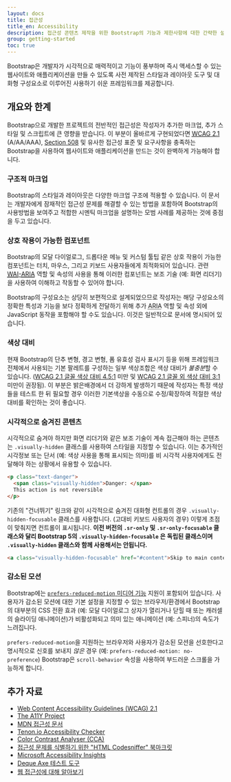```yaml
---
layout: docs
title: 접근성
title_en: Accessibility
description: 접근성 콘텐츠 제작을 위한 Bootstrap의 기능과 제한사항에 대한 간략한 설명입니다.
group: getting-started
toc: true
---
```


Bootstrap은 개발자가 시각적으로 매력적이고 기능이 풍부하며 즉시 액세스할 수 있는 웹사이트와 애플리케이션을 만들 수 있도록 사전 제작된 스타일과 레이아웃 도구 및 대화형 구성요소로 이루어진 사용하기 쉬운 프레임워크를 제공합니다.

## 개요와 한계

Bootstrap으로 개발한 프로젝트의 전반적인 접근성은 작성자가 추가한 마크업, 추가 스타일 및 스크립트에 큰 영향을 받습니다. 이 부분이 올바르게 구현되었다면 [<abbr title="Web Content Accessibility Guidelines">WCAG</abbr> 2.1](https://www.w3.org/TR/WCAG/) (A/AA/AAA), [Section 508](https://www.section508.gov/) 및 유사한 접근성 표준 및 요구사항을 충족하는 Bootstrap을 사용하여 웹사이트와 애플리케이션을 만드는 것이 완벽하게 가능해야 합니다.

### 구조적 마크업

Bootstrap의 스타일과 레이아웃은 다양한 마크업 구조에 적용할 수 있습니다. 이 문서는 개발자에게 잠재적인 접근성 문제를 해결할 수 있는 방법을 포함하여 Bootstrap의 사용방법을 보여주고 적합한 시멘틱 마크업을 설명하는 모범 사례를 제공하는 것에 중점을 두고 있습니다.

### 상호 작용이 가능한 컴포넌트

Bootstrap의 모달 다이얼로그, 드롭다운 메뉴 및 커스텀 툴팁 같은 상호 작용이 가능한 컴포넌트는 터치, 마우스, 그리고 키보드 사용자들에게 최적화되어 있습니다. 관련 [<abbr title="Web Accessibility Initiative">WAI</abbr>-<abbr title="Accessible Rich Internet Applications">ARIA</abbr>](https://www.w3.org/WAI/standards-guidelines/aria/) 역할 및 속성의 사용을 통해 이러한 컴포넌트는 보조 기술 (예: 화면 리더기)을 사용하여 이해하고 작동할 수 있어야 합니다.

Bootstrap의 구성요소는 상당히 보편적으로 설계되었으므로 작성자는 해당 구성요소의 정확한 특성과 기능을 보다 정확하게 전달하기 위해 추가 <abbr title="Accessible Rich Internet Applications">ARIA</abbr> 역할 및 속성 외에 JavaScript 동작을 포함해야 할 수도 있습니다. 이것은 일반적으로 문서에 명시되어 있습니다.

### 색상 대비

현재 Bootstrap의 단추 변형, 경고 변형, 폼 유효성 검사 표시기 등을 위해 프레임워크 전체에서 사용되는 기본 팔레트를 구성하는 일부 색상조합은 색상 대비가 *불충분*할 수 있습니다. ([WCAG 2.1 글꼴 색상 대비 4.5:1](https://www.w3.org/TR/WCAG21/#contrast-minimum) 미만 및 [WCAG 2.1 글꼴 외 색상 대비 3:1](https://www.w3.org/TR/WCAG21/#non-text-contrast) 미만이 권장됨). 이 부분은 밝은배경에서 더 강하게 발생하기 때문에 작성자는 특정 색상들을 테스트 한 뒤 필요할 경우 이러한 기본색상을 수동으로 수정/확장하여 적절한 색상 대비를 확인하는 것이 좋습니다.

### 시각적으로 숨겨진 콘텐츠

시각적으로 숨겨야 하지만 화면 리더기와 같은 보조 기술이 계속 접근해야 하는 콘텐츠는 `.visually-hidden` 클래스를 사용하여 스타일을 지정할 수 있습니다. 이는 추가적인 시각정보 또는 단서 (예: 색상 사용을 통해 표시되는 의마)를 비 시각적 사용자에게도 전달해야 하는 상황에서 유용할 수 있습니다.

```html
<p class="text-danger">
  <span class="visually-hidden">Danger: </span>
  This action is not reversible
</p>
```

기존의 "건너뛰기" 링크와 같이 시각적으로 숨겨진 대화형 컨트롤의 경우 `.visually-hidden-focusable` 클래스를 사용합니다. (고대비 키보드 사용자의 경우) 이렇게 초점이 맞춰지면 컨트롤이 표시됩니다. **이전 버전의 `.sr-only` 및 `.sr-only-focusable` 클래스와 달리 Bootstrap 5의 `.visually-hidden-focusable` 은 독립된 클래스이며 `.visually-hidden` 클래스와 함께 사용해서는 안됩니다.**

```html
<a class="visually-hidden-focusable" href="#content">Skip to main content</a>
```

### 감소된 모션

Bootstrap에는 [`prefers-reduced-motion` 미디어 기능](https://www.w3.org/TR/mediaqueries-5/#prefers-reduced-motion) 지원이 포함되어 있습니다. 사용자가 감소된 모션에 대한 기본 설정을 지정할 수 있는 브라우저/환경에서 Bootstrap의 대부분의 CSS 전환 효과 (예: 모달 다이얼로그 상자가 열리거나 닫힐 때 또는 캐러셀의 슬라이딩 애니메이션)가 비활성화되고 의미 있는 애니메이션 (예: 스피너)의 속도가 느려집니다.

`prefers-reduced-motion`을 지원하는 브라우저와 사용자가 감소된 모션을 선호한다고 명시적으로 신호를 보내지 *않은* 경우 (예: `prefers-reduced-motion: no-preference`) Bootstrap은 `scroll-behavior` 속성을 사용하여 부드러운 스크롤을 가능하게 합니다.

## 추가 자료

- [Web Content Accessibility Guidelines (WCAG) 2.1](https://www.w3.org/TR/WCAG/)
- [The A11Y Project](https://www.a11yproject.com/)
- [MDN 접근성 문서](https://developer.mozilla.org/en-US/docs/Web/Accessibility)
- [Tenon.io Accessibility Checker](https://tenon.io/)
- [Color Contrast Analyser (CCA)](https://developer.paciellogroup.com/resources/contrastanalyser/)
- [접근성 문제를 식별하기 위한 "HTML Codesniffer" 북마크릿](https://github.com/squizlabs/HTML_CodeSniffer)
- [Microsoft Accessibility Insights](https://accessibilityinsights.io/)
- [Deque Axe 테스트 도구](https://www.deque.com/axe/)
- [웹 접근성에 대해 알아보기](https://www.w3.org/WAI/fundamentals/accessibility-intro/)
